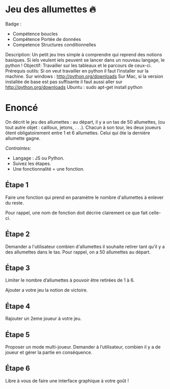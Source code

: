 # Jeu des allumettes 🔥

Badge :
- Compétence boucles
- Compétence Portée de données
- Competence Structures conditionnelles

Description: Un petit jeu tres simple à comprendre qui reprend des notions basiques. Si iels veulent iels peuvent se lancer dans un nouveau langage, le python !
Objectif: Travailler sur les tableaux et le parcours de ceux-ci.
Prérequis outils: Si on veut travailler en python il faut l’installer sur la machine.
Sur windows : http://python.org/downloads
Sur Mac, si la version installée de base est pas suffisante il faut aussi aller sur http://python.org/downloads
Ubuntu : sudo apt-get install python


# Enoncé

On décrit le jeu des allumettes : au départ, il y a un tas de 50 allumettes, (ou tout autre objet : cailloux, jetons, . . .). Chacun à son tour, les deux joueurs ôtent obligatoirement entre 1 et 6 allumettes. Celui qui ôte la dernière allumette gagne.

*Contraintes:* 

- Langage : JS ou Python.
- Suivez les étapes.
- Une fonctionnalité = une fonction.

## Étape 1

Faire une fonction qui prend en paramètre le nombre d'allumettes à enlever du reste. 

Pour rappel, une nom de fonction doit décrire clairement ce que fait celle-ci.

## Étape 2

Demander a l'utilisateur combien d'allumettes il souhaite retirer tant qu’il y a des allumettes dans le tas. Pour rappel, on a 50 allumettes au départ.

## Étape 3

Limiter le nombre d’allumettes à pouvoir être retirées de 1 à 6.

Ajouter a votre jeu la notion de victoire.

## Étape 4

Rajouter un 2eme joueur à votre jeu.

## Étape **5**

Proposer un mode multi-joueur. Demander à l’utilisateur, combien il y a de joueur et gérer la partie en conséquence.

## Étape 6

Libre à vous de faire une interface graphique à votre goût !
